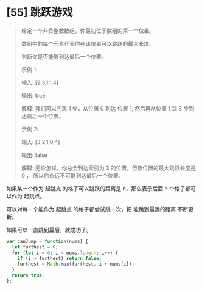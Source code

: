 # [55] 跳跃游戏

> 给定一个非负整数数组，你最初位于数组的第一个位置。
>
> 数组中的每个元素代表你在该位置可以跳跃的最大长度。
>
> 判断你是否能够到达最后一个位置。
>
> 示例 1:
>
> 输入: [2,3,1,1,4]
>
> 输出: true
>
> 解释: 我们可以先跳 1 步，从位置 0 到达 位置 1, 然后再从位置 1 跳 3 步到达最后一个位置。
>
> 示例 2:
>
> 输入: [3,2,1,0,4]
>
> 输出: false
>
> 解释: 无论怎样，你总会到达索引为 3 的位置。但该位置的最大跳跃长度是 0 ， 所以你永远不可能到达最后一个位置。

如果某一个作为 起跳点 的格子可以跳跃的距离是 n，那么表示后面 n 个格子都可以作为 起跳点。

可以对每一个能作为 起跳点 的格子都尝试跳一次，把 能跳到最远的距离 不断更新。

如果可以一直跳到最后，就成功了。

```js
var canJump = function(nums) {
  let furthest = 0;
  for (let i = 0; i < nums.length; i++) {
    if (i > furthest) return false;
    furthest = Math.max(furthest, i + nums[i]);
  }
  return true;
};
```
